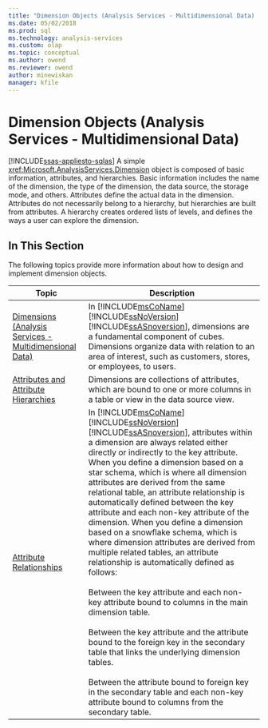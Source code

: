 ```yaml
---
title: "Dimension Objects (Analysis Services - Multidimensional Data) | Microsoft Docs"
ms.date: 05/02/2018
ms.prod: sql
ms.technology: analysis-services
ms.custom: olap
ms.topic: conceptual
ms.author: owend
ms.reviewer: owend
author: minewiskan
manager: kfile
---
```

# Dimension Objects (Analysis Services - Multidimensional Data)
[!INCLUDE[ssas-appliesto-sqlas](../../includes/ssas-appliesto-sqlas.md)]
  A simple <xref:Microsoft.AnalysisServices.Dimension> object is composed of basic information, attributes, and hierarchies. Basic information includes the name of the dimension, the type of the dimension, the data source, the storage mode, and others. Attributes define the actual data in the dimension. Attributes do not necessarily belong to a hierarchy, but hierarchies are built from attributes. A hierarchy creates ordered lists of levels, and defines the ways a user can explore the dimension.  
  
## In This Section  
 The following topics provide more information about how to design and implement dimension objects.  
  
|Topic|Description|  
|-----------|-----------------|  
|[Dimensions &#40;Analysis Services - Multidimensional Data&#41;](../../analysis-services/multidimensional-models-olap-logical-dimension-objects/dimensions-analysis-services-multidimensional-data.md)|In [!INCLUDE[msCoName](../../includes/msconame-md.md)] [!INCLUDE[ssNoVersion](../../includes/ssnoversion-md.md)] [!INCLUDE[ssASnoversion](../../includes/ssasnoversion-md.md)], dimensions are a fundamental component of cubes. Dimensions organize data with relation to an area of interest, such as customers, stores, or employees, to users.|  
|[Attributes and Attribute Hierarchies](../../analysis-services/multidimensional-models-olap-logical-dimension-objects/attributes-and-attribute-hierarchies.md)|Dimensions are collections of attributes, which are bound to one or more columns in a table or view in the data source view.|  
|[Attribute Relationships](../../analysis-services/multidimensional-models-olap-logical-dimension-objects/attribute-relationships.md)|In [!INCLUDE[msCoName](../../includes/msconame-md.md)] [!INCLUDE[ssNoVersion](../../includes/ssnoversion-md.md)] [!INCLUDE[ssASnoversion](../../includes/ssasnoversion-md.md)], attributes within a dimension are always related either directly or indirectly to the key attribute. When you define a dimension based on a star schema, which is where all dimension attributes are derived from the same relational table, an attribute relationship is automatically defined between the key attribute and each non-key attribute of the dimension. When you define a dimension based on a snowflake schema, which is where dimension attributes are derived from multiple related tables, an attribute relationship is automatically defined as follows:<br /><br /> Between the key attribute and each non-key attribute bound to columns in the main dimension table.<br /><br /> Between the key attribute and the attribute bound to the foreign key in the secondary table that links the underlying dimension tables.<br /><br /> Between the attribute bound to foreign key in the secondary table and each non-key attribute bound to columns from the secondary table.|  
  
  

